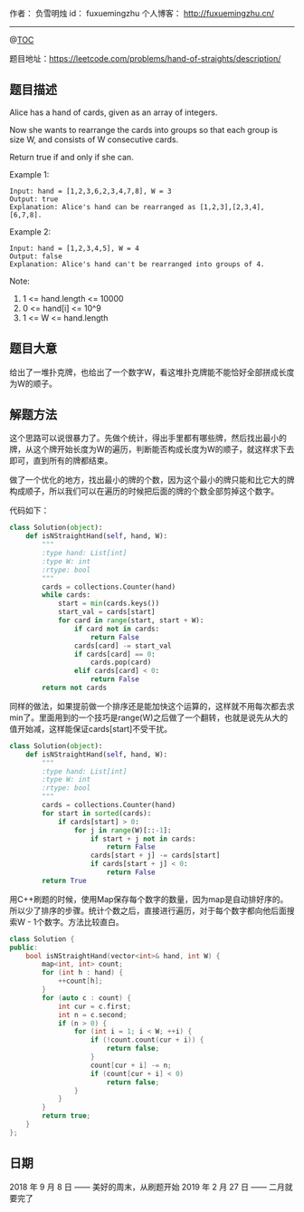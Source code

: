 作者： 		负雪明烛 
id：				fuxuemingzhu
个人博客：	http://fuxuemingzhu.cn/

---
@[TOC](目录)

题目地址：https://leetcode.com/problems/hand-of-straights/description/

## 题目描述

Alice has a hand of cards, given as an array of integers.

Now she wants to rearrange the cards into groups so that each group is size W, and consists of W consecutive cards.

Return true if and only if she can.

 

Example 1:

    Input: hand = [1,2,3,6,2,3,4,7,8], W = 3
    Output: true
    Explanation: Alice's hand can be rearranged as [1,2,3],[2,3,4],[6,7,8].

Example 2:

    Input: hand = [1,2,3,4,5], W = 4
    Output: false
    Explanation: Alice's hand can't be rearranged into groups of 4.
 

Note:

1. 1 <= hand.length <= 10000
1. 0 <= hand[i] <= 10^9
1. 1 <= W <= hand.length

## 题目大意

给出了一堆扑克牌，也给出了一个数字W，看这堆扑克牌能不能恰好全部拼成长度为W的顺子。

## 解题方法

这个思路可以说很暴力了。先做个统计，得出手里都有哪些牌，然后找出最小的牌，从这个牌开始长度为W的遍历，判断能否构成长度为W的顺子，就这样求下去即可，直到所有的牌都结束。

做了一个优化的地方，找出最小的牌的个数，因为这个最小的牌只能和比它大的牌构成顺子，所以我们可以在遍历的时候把后面的牌的个数全部剪掉这个数字。

代码如下：

```python
class Solution(object):
    def isNStraightHand(self, hand, W):
        """
        :type hand: List[int]
        :type W: int
        :rtype: bool
        """
        cards = collections.Counter(hand)
        while cards:
            start = min(cards.keys()) 
            start_val = cards[start]
            for card in range(start, start + W):
                if card not in cards:
                    return False
                cards[card] -= start_val
                if cards[card] == 0:
                    cards.pop(card)
                elif cards[card] < 0:
                    return False
        return not cards
```

同样的做法，如果提前做一个排序还是能加快这个运算的，这样就不用每次都去求min了。里面用到的一个技巧是range(W)之后做了一个翻转，也就是说先从大的值开始减，这样能保证cards[start]不受干扰。


```python
class Solution(object):
    def isNStraightHand(self, hand, W):
        """
        :type hand: List[int]
        :type W: int
        :rtype: bool
        """
        cards = collections.Counter(hand)
        for start in sorted(cards):
            if cards[start] > 0:
                for j in range(W)[::-1]:
                    if start + j not in cards:
                        return False
                    cards[start + j] -= cards[start]
                    if cards[start + j] < 0:
                        return False
        return True
```


用C++刷题的时候，使用Map保存每个数字的数量，因为map是自动排好序的。所以少了排序的步骤。统计个数之后，直接进行遍历，对于每个数字都向他后面搜索W - 1个数字。方法比较直白。

```cpp
class Solution {
public:
    bool isNStraightHand(vector<int>& hand, int W) {
        map<int, int> count;
        for (int h : hand) {
            ++count[h];
        }
        for (auto c : count) {
            int cur = c.first;
            int n = c.second;
            if (n > 0) {
                for (int i = 1; i < W; ++i) {
                    if (!count.count(cur + i)) {
                        return false;
                    }
                    count[cur + i] -= n;
                    if (count[cur + i] < 0)
                        return false;
                }
            }
        }
        return true;
    }
};
```

## 日期

2018 年 9 月 8 日 —— 美好的周末，从刷题开始
2019 年 2 月 27 日 —— 二月就要完了

  [1]: https://leetcode.com/static/images/problemset/diagonal_traverse.png
  [2]: https://blog.csdn.net/fuxuemingzhu/article/details/82390672
